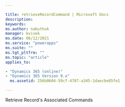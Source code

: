 ```yaml
---

title: retrieveRecordCommand | Microsoft Docs
description:
keywords:
ms.author: nabuthuk
manager: kvivek
ms.date: 06/12/2021
ms.service: "powerapps"
ms.suite: ""
ms.tgt_pltfrm: ""
ms.topic: "article"
applies_to:

- "Dynamics 365 (online)"
- "Dynamics 365 Version 9.x"
  ms.assetid: 256b0604-59cf-4787-a345-1daecbe85fe1

---
```


Retrieve Record's Associated Commands
